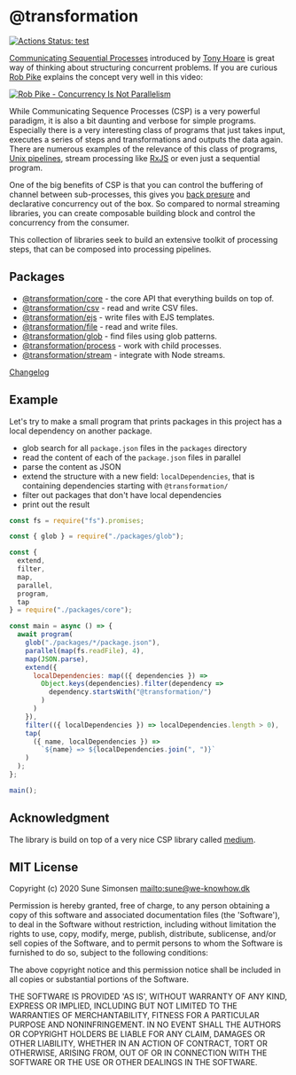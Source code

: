 # @transformation

[![Actions Status: test](https://github.com/sunesimonsen/transformation/workflows/test/badge.svg)](https://github.com/sunesimonsen/transformation/actions?query=workflow%3A"test")

[Communicating Sequential
Processes](https://dl.acm.org/doi/pdf/10.1145/359576.359585) introduced by [Tony
Hoare](https://en.wikipedia.org/wiki/Tony_Hoare) is great way of thinking about
structuring concurrent problems. If you are curious [Rob
Pike](https://en.wikipedia.org/wiki/Rob_Pike) explains the concept very well in
this video:

[![Rob Pike - Concurrency Is Not Parallelism](https://i.ytimg.com/vi/oV9rvDllKEg/hqdefault.jpg)](https://www.youtube.com/watch?v=oV9rvDllKEg)

While Communicating Sequence Processes (CSP) is a very powerful paradigm, it is
also a bit daunting and verbose for simple programs. Especially there is a very
interesting class of programs that just takes input, executes a series of steps
and transformations and outputs the data again. There are numerous examples of
the relevance of this class of programs, [Unix
pipelines](<https://en.wikipedia.org/wiki/Pipeline_(Unix)>), stream processing
like [RxJS](https://rxjs-dev.firebaseapp.com/) or even just a sequential
program.

One of the big benefits of CSP is that you can control the buffering of channel
between sub-processes, this gives you [back
presure](https://en.wikipedia.org/wiki/Back_pressure) and declarative
concurrency out of the box. So compared to normal streaming libraries, you can
create composable building block and control the concurrency from the consumer.

This collection of libraries seek to build an extensive toolkit of processing
steps, that can be composed into processing pipelines.

## Packages

- [@transformation/core](./packages/core/Readme.md) - the core API that everything builds on top of.
- [@transformation/csv](./packages/csv/Readme.md) - read and write CSV files.
- [@transformation/ejs](./packages/ejs/Readme.md) - write files with EJS templates.
- [@transformation/file](./packages/file/Readme.md) - read and write files.
- [@transformation/glob](./packages/glob/Readme.md) - find files using glob patterns.
- [@transformation/process](./packages/process/Readme.md) - work with child processes.
- [@transformation/stream](./packages/stream/Readme.md) - integrate with Node streams.

[Changelog](./CHANGELOG.md)

## Example

Let's try to make a small program that prints packages in this project has a
local dependency on another package.

- glob search for all `package.json` files in the `packages` directory
- read the content of each of the `package.json` files in parallel
- parse the content as JSON
- extend the structure with a new field: `localDependencies`, that is containing
  dependencies starting with `@transformation/`
- filter out packages that don't have local dependencies
- print out the result

```js
const fs = require("fs").promises;

const { glob } = require("./packages/glob");

const {
  extend,
  filter,
  map,
  parallel,
  program,
  tap
} = require("./packages/core");

const main = async () => {
  await program(
    glob("./packages/*/package.json"),
    parallel(map(fs.readFile), 4),
    map(JSON.parse),
    extend({
      localDependencies: map(({ dependencies }) =>
        Object.keys(dependencies).filter(dependency =>
          dependency.startsWith("@transformation/")
        )
      )
    }),
    filter(({ localDependencies }) => localDependencies.length > 0),
    tap(
      ({ name, localDependencies }) =>
        `${name} => ${localDependencies.join(", ")}`
    )
  );
};

main();
```

## Acknowledgment

The library is build on top of a very nice CSP library called
[medium](https://www.npmjs.com/package/medium).

## MIT License

Copyright (c) 2020 Sune Simonsen <mailto:sune@we-knowhow.dk>

Permission is hereby granted, free of charge, to any person obtaining
a copy of this software and associated documentation files (the
'Software'), to deal in the Software without restriction, including
without limitation the rights to use, copy, modify, merge, publish,
distribute, sublicense, and/or sell copies of the Software, and to
permit persons to whom the Software is furnished to do so, subject to
the following conditions:

The above copyright notice and this permission notice shall be
included in all copies or substantial portions of the Software.

THE SOFTWARE IS PROVIDED 'AS IS', WITHOUT WARRANTY OF ANY KIND,
EXPRESS OR IMPLIED, INCLUDING BUT NOT LIMITED TO THE WARRANTIES OF
MERCHANTABILITY, FITNESS FOR A PARTICULAR PURPOSE AND
NONINFRINGEMENT. IN NO EVENT SHALL THE AUTHORS OR COPYRIGHT HOLDERS BE
LIABLE FOR ANY CLAIM, DAMAGES OR OTHER LIABILITY, WHETHER IN AN ACTION
OF CONTRACT, TORT OR OTHERWISE, ARISING FROM, OUT OF OR IN CONNECTION
WITH THE SOFTWARE OR THE USE OR OTHER DEALINGS IN THE SOFTWARE.

